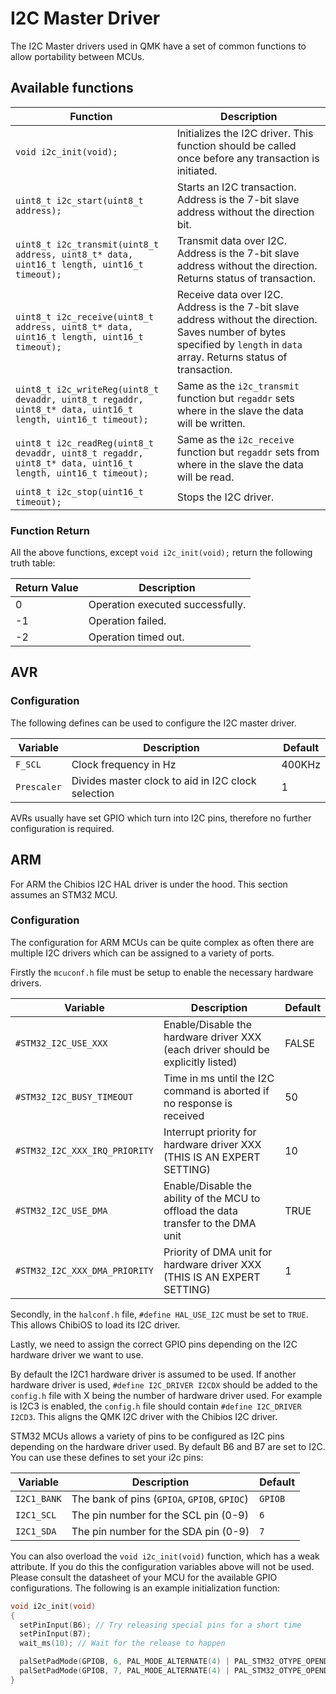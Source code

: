 # I2C Master Driver

The I2C Master drivers used in QMK have a set of common functions to allow portability between MCUs.

## Available functions

|Function                                                                                                          |Description                                                                                                                                                                  |
|------------------------------------------------------------------------------------------------------------------|-----------------------------------------------------------------------------------------------------------------------------------------------------------------------------|
|`void i2c_init(void);`                                                                                            |Initializes the I2C driver. This function should be called once before any transaction is initiated.                                                                         |
|`uint8_t i2c_start(uint8_t address);`                                                                             |Starts an I2C transaction. Address is the 7-bit slave address without the direction bit.                                                                                     |
|`uint8_t i2c_transmit(uint8_t address, uint8_t* data, uint16_t length, uint16_t timeout);`                        |Transmit data over I2C. Address is the 7-bit slave address without the direction. Returns status of transaction.                                                             |
|`uint8_t i2c_receive(uint8_t address, uint8_t* data, uint16_t length, uint16_t timeout);`                         |Receive data over I2C. Address is the 7-bit slave address without the direction. Saves number of bytes specified by `length` in `data` array. Returns status of transaction. |
|`uint8_t i2c_writeReg(uint8_t devaddr, uint8_t regaddr, uint8_t* data, uint16_t length, uint16_t timeout);`       |Same as the `i2c_transmit` function but `regaddr` sets where in the slave the data will be written.                                                                          |
|`uint8_t i2c_readReg(uint8_t devaddr, uint8_t regaddr, uint8_t* data, uint16_t length, uint16_t timeout);`        |Same as the `i2c_receive` function but `regaddr` sets from where in the slave the data will be read.                                                                         |
|`uint8_t i2c_stop(uint16_t timeout);`                                                                             |Stops the I2C driver.                                                                                                                                                        |

### Function Return

All the above functions, except `void i2c_init(void);` return the following truth table:

|Return Value   |Description                                        |
|---------------|---------------------------------------------------|
|0              |Operation executed successfully.                   |
|-1             |Operation failed.                                  |
|-2             |Operation timed out.                               |


## AVR

### Configuration

The following defines can be used to configure the I2C master driver.

|Variable          |Description                                        |Default|
|------------------|---------------------------------------------------|-------|
|`F_SCL`           |Clock frequency in Hz                              |400KHz |
|`Prescaler`       |Divides master clock to aid in I2C clock selection |1      |

AVRs usually have set GPIO which turn into I2C pins, therefore no further configuration is required.

## ARM

For ARM the Chibios I2C HAL driver is under the hood.
This section assumes an STM32 MCU.

### Configuration

The configuration for ARM MCUs can be quite complex as often there are multiple I2C drivers which can be assigned to a variety of ports.

Firstly the `mcuconf.h` file must be setup to enable the necessary hardware drivers.

|Variable                      |Description                                                                        |Default|
|------------------------------|------------------------------------------------------------------------------------|-------|
|`#STM32_I2C_USE_XXX`          |Enable/Disable the hardware driver XXX (each driver should be explicitly listed)    |FALSE  |
|`#STM32_I2C_BUSY_TIMEOUT`     |Time in ms until the I2C command is aborted if no response is received              |50     |
|`#STM32_I2C_XXX_IRQ_PRIORITY` |Interrupt priority for hardware driver XXX (THIS IS AN EXPERT SETTING)              |10     |
|`#STM32_I2C_USE_DMA`          |Enable/Disable the ability of the MCU to offload the data transfer to the DMA unit  |TRUE   |
|`#STM32_I2C_XXX_DMA_PRIORITY` |Priority of DMA unit for hardware driver XXX (THIS IS AN EXPERT SETTING)            |1      |

Secondly, in the `halconf.h` file, `#define HAL_USE_I2C` must be set to `TRUE`. This allows ChibiOS to load its I2C driver.

Lastly, we need to assign the correct GPIO pins depending on the I2C hardware driver we want to use.

By default the I2C1 hardware driver is assumed to be used. If another hardware driver is used,  `#define I2C_DRIVER I2CDX` should be added to the `config.h` file with X being the number of hardware driver used. For example is I2C3 is enabled, the `config.h` file should contain `#define I2C_DRIVER I2CD3`. This aligns the QMK I2C driver with the Chibios I2C driver.

STM32 MCUs allows a variety of pins to be configured as I2C pins depending on the hardware driver used. By default B6 and B7 are set to I2C. You can use these defines to set your i2c pins:

| Variable    | Description                                  | Default |
|-------------|----------------------------------------------|---------|
| `I2C1_BANK` | The bank of pins (`GPIOA`, `GPIOB`, `GPIOC`) | `GPIOB` |
| `I2C1_SCL`  | The pin number for the SCL pin (0-9)         | `6`     |
| `I2C1_SDA`  | The pin number for the SDA pin (0-9)         | `7`     |

You can also overload the `void i2c_init(void)` function, which has a weak attribute. If you do this the configuration variables above will not be used. Please consult the datasheet of your MCU for the available GPIO configurations. The following is an example initialization function:

```C
void i2c_init(void)
{
  setPinInput(B6); // Try releasing special pins for a short time
  setPinInput(B7);
  wait_ms(10); // Wait for the release to happen

  palSetPadMode(GPIOB, 6, PAL_MODE_ALTERNATE(4) | PAL_STM32_OTYPE_OPENDRAIN | PAL_STM32_PUPDR_PULLUP); // Set B6 to I2C function
  palSetPadMode(GPIOB, 7, PAL_MODE_ALTERNATE(4) | PAL_STM32_OTYPE_OPENDRAIN | PAL_STM32_PUPDR_PULLUP); // Set B7 to I2C function
}
```
